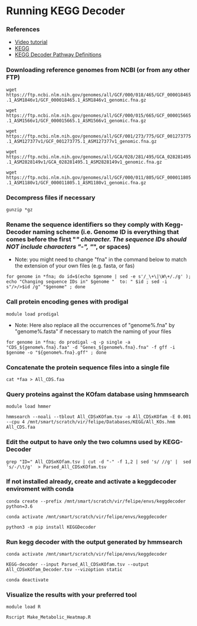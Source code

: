# Running KEGG Decoder

### References
- [Video tutorial](https://youtu.be/1v4UzjE7K2g?t=962)
- [KEGG](https://www.genome.jp/kegg/)
- [KEGG Decoder Pathway Definitions](https://github.com/bjtully/BioData/blob/master/KEGGDecoder/KOALA_definitions.txt)

### Downloading reference genomes from NCBI (or from any other FTP)
`wget https://ftp.ncbi.nlm.nih.gov/genomes/all/GCF/000/018/465/GCF_000018465.1_ASM1846v1/GCF_000018465.1_ASM1846v1_genomic.fna.gz`

`wget https://ftp.ncbi.nlm.nih.gov/genomes/all/GCF/000/015/665/GCF_000015665.1_ASM1566v1/GCF_000015665.1_ASM1566v1_genomic.fna.gz`

`wget https://ftp.ncbi.nlm.nih.gov/genomes/all/GCF/001/273/775/GCF_001273775.1_ASM127377v1/GCF_001273775.1_ASM127377v1_genomic.fna.gz`

`wget https://ftp.ncbi.nlm.nih.gov/genomes/all/GCA/028/281/495/GCA_028281495.1_ASM2828149v1/GCA_028281495.1_ASM2828149v1_genomic.fna.gz`

`wget https://ftp.ncbi.nlm.nih.gov/genomes/all/GCF/000/011/805/GCF_000011805.1_ASM1180v1/GCF_000011805.1_ASM1180v1_genomic.fna.gz`

### Decompress files if necessary
`gunzip *gz`

### Rename the sequence identifiers so they comply with Kegg-Decoder naming scheme (i.e. Genome ID is everything that comes before the first "_" character. The sequence IDs should NOT include characters "-", "_", or spaces)
- Note: you might need to change "fna" in the command below to match the extension of your own files (e.g. fasta, or fas)
 
`for genome in *fna; do id=$(echo $genome | sed -e s'/_\+\|\W\+/./g' ); echo "Changing sequence IDs in" $genome "  to: " $id ; sed -i s"/>/>$id /g" "$genome" ; done`

### Call protein encoding genes with prodigal
`module load prodigal`

- Note: Here also replace all the occurrences of "genome%.fna" by "genome%.fasta" if necessary to match the naming of your files

`for genome in *fna; do prodigal -q -p single -a "CDS_${genome%.fna}.faa" -d "Genes_${genome%.fna}.fna" -f gff -i $genome -o "${genome%.fna}.gff" ; done`

### Concatenate the protein sequence files into a single file

`cat *faa > All_CDS.faa`

### Query proteins against the KOfam database using hmmsearch
`module load hmmer`

`hmmsearch --noali --tblout All_CDSxKOfam.tsv -o All_CDSxKOfam -E 0.001 --cpu 4 /mnt/smart/scratch/vir/felipe/Databases/KEGG/All_KOs.hmm All_CDS.faa`

### Edit the output to have only the two columns used by KEGG-Decoder
`grep "ID=" All_CDSxKOfam.tsv | cut -d "-" -f 1,2 | sed 's/ //g' |  sed 's/-/\t/g'  > Parsed_All_CDSxKOfam.tsv`

### If not installed already, create and activate a keggdecoder enviroment with conda
`conda create --prefix /mnt/smart/scratch/vir/felipe/envs/keggdecoder python=3.6`

`conda activate /mnt/smart/scratch/vir/felipe/envs/keggdecoder`

`python3 -m pip install KEGGDecoder`

### Run kegg decoder with the output generated by hmmsearch
`conda activate /mnt/smart/scratch/vir/felipe/envs/keggdecoder`

`KEGG-decoder --input Parsed_All_CDSxKOfam.tsv --output All_CDSxKOfam_Decoder.tsv --vizoption static`

`conda deactivate`

### Visualize the results with your preferred tool
`module load R`

`Rscript Make_Metabolic_Heatmap.R`